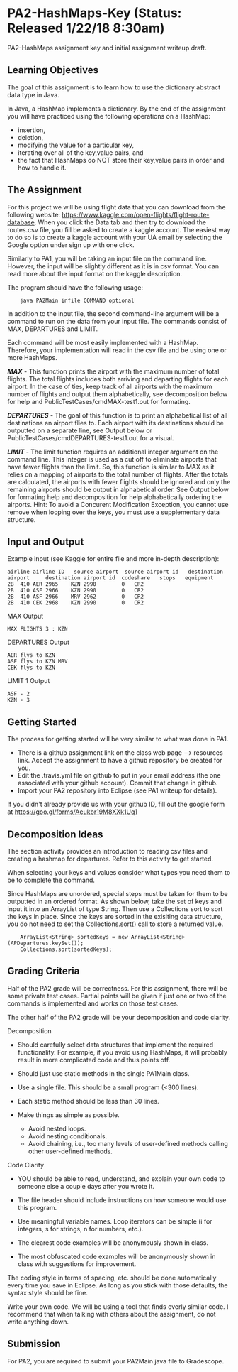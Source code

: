 # PA2-HashMaps-Key (Status: Released 1/22/18 8:30am)
PA2-HashMaps assignment key and initial assignment writeup draft.

## Learning Objectives

The goal of this assignment is to learn how to use the dictionary abstract 
data type in Java.  

In Java, a HashMap implements a dictionary.  By the end of the assignment 
you will have practiced using the following operations on a HashMap:
  * insertion,
  * deletion,
  * modifying the value for a particular key,
  * iterating over all of the key,value pairs, and
  * the fact that HashMaps do NOT store their key,value pairs in order 
    and how to handle it.

## The Assignment

For this project we will be using flight data that you can download from 
the following website: 
https://www.kaggle.com/open-flights/flight-route-database.
When you click the Data tab and then try to download the routes.csv
file, you fill be asked to create a kaggle account.
The easiest way to do so is to create a kaggle account with your UA email by 
selecting the Google option under sign up with one click. 

Similarly to PA1, you will be taking an input file on the command line. 
However, the input will be slightly different as it is in csv format. 
You can read more about the input format on the kaggle description. 

The program should have the following usage:
```
    java PA2Main infile COMMAND optional
```
In addition to the input file, the second command-line argument will be a 
command to run on the data from your input file. The commands consist of 
MAX, DEPARTURES and LIMIT. 

Each command will be most easily implemented with a HashMap.  Therefore,
your implementation will read in the csv file and be using one
or more HashMaps.

***MAX*** - This function prints the airport with the maximum number 
of total flights.  The total flights includes both arriving 
and departing flights for each airport.  In the case of ties, keep 
track of all airports with the maximum number of flights
and output them alphabetically, see decomposition below for 
help and PublicTestCases/cmdMAX-test1.out for formating. 

***DEPARTURES*** - The goal of this function is to print an alphabetical 
list of all destinations an airport flies to. Each airport with its 
destinations should be outputted on a separate line, see Output below 
or PublicTestCases/cmdDEPARTURES-test1.out for a visual. 
    

***LIMIT*** - The limit function requires an additional integer argument 
on the command line.  This integer is used as a cut off to eliminate 
airports that have fewer flights than the limit. So, this function is 
similar to MAX as it relies on a mapping of airports to the total number of 
flights. After the totals are calculated, the airports with fewer flights 
should be ignored and only the remaining airports should be output in 
alphabetical order. See Output below for formating help 
and decomposition for help alphabetically ordering the airports. 
Hint: To avoid a Concurent Modification Exception, you cannot use remove 
when looping over the keys, you must use a supplementary data structure. 

    
## Input and Output
Example input (see Kaggle for entire file and more in-depth description):
```
airline	airline ID	 source airport	 source airport id	 destination airport	 destination airport id	 codeshare	 stops	 equipment
2B	410	AER	2965	KZN	2990		0	CR2
2B	410	ASF	2966	KZN	2990		0	CR2
2B	410	ASF	2966	MRV	2962		0	CR2
2B	410	CEK	2968	KZN	2990		0	CR2
```

MAX Output 
```
MAX FLIGHTS 3 : KZN
```

DEPARTURES Output 
```
AER flys to KZN
ASF flys to KZN MRV
CEK flys to KZN
```

LIMIT 1 Output 
```
ASF - 2
KZN - 3
```

## Getting Started

The process for getting started will be very similar to what was done in PA1.
* There is a github assignment link on the class web page --> resources link.
  Accept the assignment to have a github repository be created for you.
* Edit the .travis.yml file on github to put in your email address (the one
  associated with your github account).  Commit that change in github.
* Import your PA2 repository into Eclipse (see PA1 writeup for details).

If you didn't already provide us with your github ID,
fill out the google form at https://goo.gl/forms/Aeukbr19M8XXk1Uq1

## Decomposition Ideas

The section activity provides an introduction to reading csv files and
creating a hashmap for departures. Refer to this activity to get started. 

When selecting your keys and values consider what types you need them to be
to complete the command. 

Since HashMaps are unordered, special steps must be taken for them to be 
outputted in an ordered format. As shown below, take the set of keys and 
input it into an ArrayList of type String. Then use a Collections sort to 
sort the keys in place. Since the keys are sorted in the exisiting data 
structure, you do not need to set the Collections.sort() call to store a 
returned value.

```
	ArrayList<String> sortedKeys = new ArrayList<String>(APDepartures.keySet());
	Collections.sort(sortedKeys);
```

## Grading Criteria

Half of the PA2 grade will be correctness.  For this assignment, there
will be some private test cases.  Partial points will be given if just
one or two of the commands is implemented and works on those test cases.

The other half of the PA2 grade will be your decomposition and code clarity.

Decomposition
* Should carefully select data structures that implement the 
  required functionality.  For example, if you avoid using HashMaps,
  it will probably result in more complicated code and thus points off.

* Should just use static methods in the single PA1Main class.

* Use a single file.  This should be a small program (<300 lines).

* Each static method should be less than 30 lines.

* Make things as simple as possible.
  * Avoid nested loops.
  * Avoid nesting conditionals.
  * Avoid chaining, i.e., too many levels of user-defined methods 
    calling other user-defined methods.


Code Clarity
* YOU should be able to read, understand, and explain your own code
to someone else a couple days after you wrote it.

* The file header should include instructions on how someone would
use this program.

* Use meaningful variable names.  Loop iterators can
be simple (i for integers, s for strings, n for numbers, etc.).

* The clearest code examples will be anonymously shown in class.

* The most obfuscated code examples will be anonymously shown in class
with suggestions for improvement.


The coding style in terms of spacing, etc. should be done automatically
every time you save in Eclipse.  As long as you stick with those defaults,
the syntax style should be fine.

Write your own code.  We will be using a tool that finds overly similar code.
I recommend that when talking with others about the assignment, do not write
anything down.

## Submission

For PA2, you are required to submit your PA2Main.java file to Gradescope.

